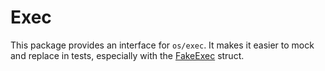 # Exec

This package provides an interface for `os/exec`. It makes it easier to mock
and replace in tests, especially with the [FakeExec](testing/fake_exec.go)
struct.
